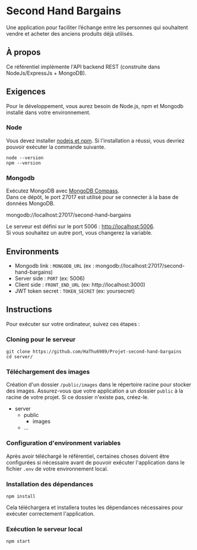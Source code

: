 # Second Hand Bargains
Une application pour faciliter l’échange entre les personnes qui souhaitent vendre et acheter des anciens produits déjà utilisés.

## À propos
 
Ce référentiel implémente l'API backend REST (construite dans NodeJs/ExpressJs + MongoDB).
 
## Exigences
 
Pour le développement, vous aurez besoin de Node.js, npm et Mongodb installé dans votre environnement. 

### Node
 
Vous devez installer [nodejs et npm](https://docs.npmjs.com/downloading-and-installing-node-js-and-npm). Si l'installation a réussi, vous devriez pouvoir exécuter la commande suivante.
 
    node --version
    npm --version
 
### Mongodb
 
Exécutez MongoDB avec [MongoDB Compass](https://www.mongodb.com/docs/compass/master/install/).\
   Dans ce dépôt, le port 27017 est utilisé pour se connecter à la base de données MongoDB. 
  
  mongodb://localhost:27017/second-hand-bargains
  
 
Le serveur est défini sur le port 5006 : [http://localhost:5006](http://localhost:5006).\
Si vous souhaitez un autre port, vous changerez la variable.


## Environments
- Mongodb link : `MONGODB_URL` (ex : mongodb://localhost:27017/second-hand-bargains)
- Server side : `PORT` (ex: 5006)
- Client side : `FRONT_END_URL` (ex: http://localhost:3000)
- JWT token secret : `TOKEN_SECRET` (ex: yoursecret)
 

## Instructions
 
Pour exécuter sur votre ordinateur, suivez ces étapes :
 
### Cloning pour le serveur
 
    git clone https://github.com/HaThu6989/Projet-second-hand-bargains 
    cd server/

### Téléchargement des images

Création d'un dossier `/public/images` dans le répertoire racine pour stocker des images.
Assurez-vous que votre application a un dossier `public` à la racine de votre projet. Si ce dossier n'existe pas, créez-le.
  - server
    - public
      - images
    - ...

 
### Configuration d'environment variables
 
Après avoir téléchargé le référentiel, certaines choses doivent être configurées si nécessaire avant de pouvoir exécuter l'application dans le fichier `.env` de votre environnement local.
 
### Installation des dépendances
 
    npm install
 
Cela téléchargera et installera toutes les dépendances nécessaires pour exécuter correctement l'application.
 
### Exécution le serveur local
 
    npm start
 